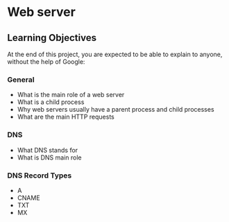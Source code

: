 # Web server
## Learning Objectives
At the end of this project, you are expected to be able to explain to anyone, without the help of Google:
### General
- What is the main role of a web server
- What is a child process
- Why web servers usually have a parent process and child processes
- What are the main HTTP requests
### DNS
- What DNS stands for
- What is DNS main role
### DNS Record Types
- A
- CNAME
- TXT
- MX

